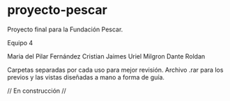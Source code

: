 # proyecto-pescar

Proyecto final para la Fundación Pescar.

Equipo 4

Maria del Pilar Fernández
Cristian Jaimes
Uriel Milgron
Dante Roldan


Carpetas separadas por cada uso para mejor revisión.
Archivo .rar para los previos y las vistas diseñadas a mano a forma de guía.

// En construcción //

